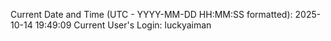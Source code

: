 Current Date and Time (UTC - YYYY-MM-DD HH:MM:SS formatted): 2025-10-14 19:49:09
Current User's Login: luckyaiman
